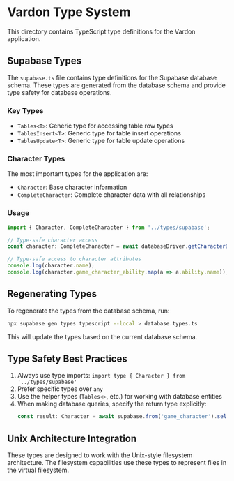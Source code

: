 # Vardon Type System

This directory contains TypeScript type definitions for the Vardon application.

## Supabase Types

The `supabase.ts` file contains type definitions for the Supabase database schema. These types are generated from the database schema and provide type safety for database operations.

### Key Types

- `Tables<T>`: Generic type for accessing table row types
- `TablesInsert<T>`: Generic type for table insert operations
- `TablesUpdate<T>`: Generic type for table update operations

### Character Types

The most important types for the application are:

- `Character`: Base character information
- `CompleteCharacter`: Complete character data with all relationships

### Usage

```typescript
import { Character, CompleteCharacter } from '../types/supabase';

// Type-safe character access
const character: CompleteCharacter = await databaseDriver.getCharacterById(1);

// Type-safe access to character attributes
console.log(character.name);
console.log(character.game_character_ability.map(a => a.ability.name));
```

## Regenerating Types

To regenerate the types from the database schema, run:

```bash
npx supabase gen types typescript --local > database.types.ts
```

This will update the types based on the current database schema.

## Type Safety Best Practices

1. Always use type imports: `import type { Character } from '../types/supabase'`
2. Prefer specific types over `any`
3. Use the helper types (`Tables<>`, etc.) for working with database entities
4. When making database queries, specify the return type explicitly:
   ```typescript
   const result: Character = await supabase.from('game_character').select('*').eq('id', 1).single();
   ```

## Unix Architecture Integration

These types are designed to work with the Unix-style filesystem architecture. The filesystem capabilities use these types to represent files in the virtual filesystem.